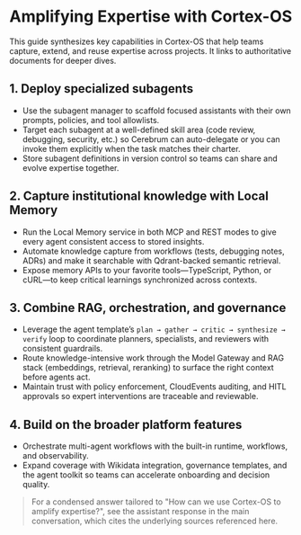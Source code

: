 # Amplifying Expertise with Cortex-OS

This guide synthesizes key capabilities in Cortex-OS that help teams capture, extend, and reuse expertise across projects. It links to authoritative documents for deeper dives.

## 1. Deploy specialized subagents

- Use the subagent manager to scaffold focused assistants with their own prompts, policies, and tool allowlists.
- Target each subagent at a well-defined skill area (code review, debugging, security, etc.) so Cerebrum can auto-delegate or you can invoke them explicitly when the task matches their charter.
- Store subagent definitions in version control so teams can share and evolve expertise together.

## 2. Capture institutional knowledge with Local Memory

- Run the Local Memory service in both MCP and REST modes to give every agent consistent access to stored insights.
- Automate knowledge capture from workflows (tests, debugging notes, ADRs) and make it searchable with Qdrant-backed semantic retrieval.
- Expose memory APIs to your favorite tools—TypeScript, Python, or cURL—to keep critical learnings synchronized across contexts.

## 3. Combine RAG, orchestration, and governance

- Leverage the agent template’s `plan → gather → critic → synthesize → verify` loop to coordinate planners, specialists, and reviewers with consistent guardrails.
- Route knowledge-intensive work through the Model Gateway and RAG stack (embeddings, retrieval, reranking) to surface the right context before agents act.
- Maintain trust with policy enforcement, CloudEvents auditing, and HITL approvals so expert interventions are traceable and reviewable.

## 4. Build on the broader platform features

- Orchestrate multi-agent workflows with the built-in runtime, workflows, and observability.
- Expand coverage with Wikidata integration, governance templates, and the agent toolkit so teams can accelerate onboarding and decision quality.

> For a condensed answer tailored to "How can we use Cortex-OS to amplify expertise?", see the assistant response in the main conversation, which cites the underlying sources referenced here.
